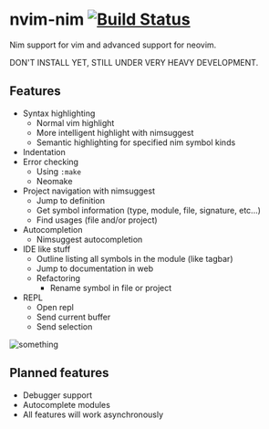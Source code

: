 # nvim-nim [![Build Status](https://travis-ci.org/baabelfish/nvim-nim.svg?branch=master)](https://travis-ci.org/baabelfish/nvim-nim)
Nim support for vim and advanced support for neovim.

DON'T INSTALL YET, STILL UNDER VERY HEAVY DEVELOPMENT.

## Features
- Syntax highlighting
    - Normal vim highlight
    - More intelligent highlight with nimsuggest
    - Semantic highlighting for specified nim symbol kinds
- Indentation
- Error checking
    - Using ``:make``
    - Neomake
- Project navigation with nimsuggest
    - Jump to definition
    - Get symbol information (type, module, file, signature, etc...)
    - Find usages (file and/or project)
- Autocompletion
    - Nimsuggest autocompletion
- IDE like stuff
    - Outline listing all symbols in the module (like tagbar)
    - Jump to documentation in web
    - Refactoring
        - Rename symbol in file or project
- REPL
    - Open repl
    - Send current buffer
    - Send selection

![something](https://raw.githubusercontent.com/baabelfish/nvim-nim/master/other/pic1.png)


## Planned features
- Debugger support
- Autocomplete modules
- All features will work asynchronously
